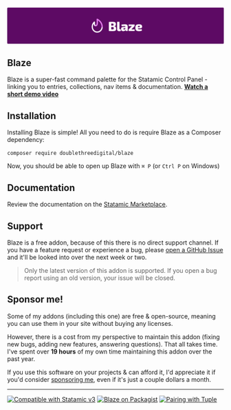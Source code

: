 <!-- statamic:hide -->

![Banner](./banner.png)

## Blaze

<!-- /statamic:hide -->

Blaze is a super-fast command palette for the Statamic Control Panel - linking you to entries, collections, nav items & documentation. <!-- statamic:hide --> [**Watch a short demo video**](https://www.loom.com/share/921195d9d2074811af4ba1179623008b) <!-- /statamic:hide -->

## Installation

Installing Blaze is simple! All you need to do is require Blaze as a Composer dependency:

```
composer require doublethreedigital/blaze
```

Now, you should be able to open up Blaze with `⌘ P` (or `Ctrl P` on Windows)

## Documentation

Review the documentation on the [Statamic Marketplace](https://statamic.com/addons/double-three-digital/blaze/docs).

## Support

Blaze is a free addon, because of this there is no direct support channel. If you have a feature request or experience a bug, please [open a GitHub Issue](https://github.com/doublethreedigital/blaze/issues/new/choose) and it'll be looked into over the next week or two.

> Only the latest version of this addon is supported. If you open a bug report using an old version, your issue will be closed.

## Sponsor me!

Some of my addons (including this one) are free & open-source, meaning you can use them in your site without buying any licenses.

However, there is a cost from my perspective to maintain this addon (fixing new bugs, adding new features, answering questions). That all takes time. I've spent over **19 hours** of my own time maintaining this addon over the past year.

If you use this software on your projects & can afford it, I'd appreciate it if you'd consider [sponsoring me](https://github.com/sponsors/duncanmcclean), even if it's just a couple dollars a month.

<!-- statamic:hide -->

---

<p>
<a href="https://statamic.com"><img src="https://img.shields.io/badge/Statamic-3.3+-FF269E?style=for-the-badge" alt="Compatible with Statamic v3"></a>
<a href="https://packagist.org/packages/doublethreedigital/blaze/stats"><img src="https://img.shields.io/packagist/v/doublethreedigital/blaze?style=for-the-badge" alt="Blaze on Packagist"></a>
<a href="https://tuple.app"><img src="https://img.shields.io/badge/Pairing%20with-Tuple-5A67D8?style=for-the-badge" alt="Pairing with Tuple"></a>
</p>

<!-- /statamic:hide -->
